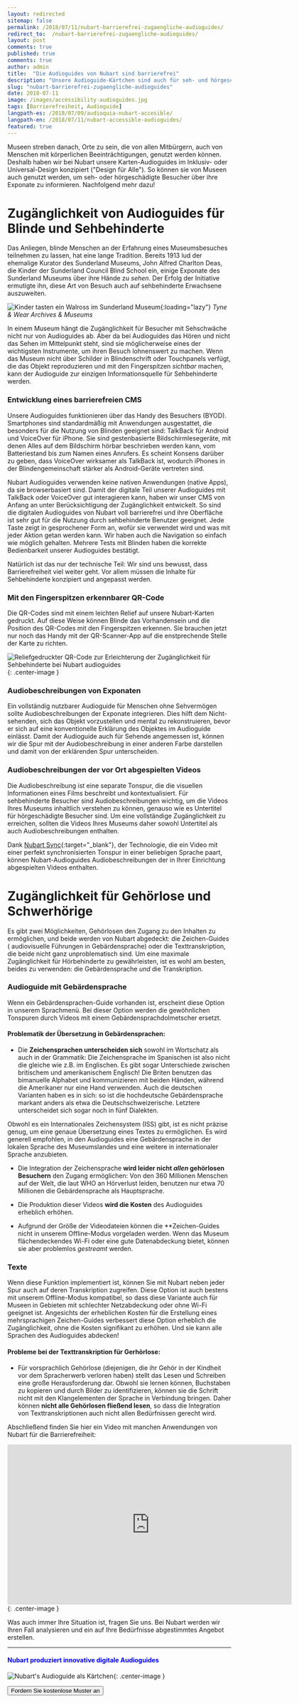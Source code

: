 ```yaml
---
layout: redirected
sitemap: false
permalink: /2018/07/11/nubart-barrierefrei-zugaengliche-audioguides/
redirect_to:  /nubart-barrierefrei-zugaengliche-audioguides/
layout: post  
comments: true 
published: true
comments: true
author: admin
title:  "Die Audioguides von Nubart sind barrierefrei"
description: "Unsere Audioguide-Kärtchen sind auch für seh- und hörgeschädigte Museumsbesucher zugänglich."
slug: "nubart-barrierefrei-zugaengliche-audioguides"
date: 2018-07-11
image: /images/accessibility-audioguides.jpg
tags: [Barrierefreiheit, Audioguide]
langpath-es: /2018/07/09/audioquia-nubart-accesible/
langpath-en: /2018/07/11/nubart-accessible-audioguides/
featured: true
---
```


Museen streben danach, Orte zu sein, die von allen Mitbürgern, auch von Menschen mit körperlichen Beeinträchtigungen, genutzt werden können. Deshalb
haben wir bei Nubart unsere Karten-Audioguides im Inklusiv- oder Universal-Design konzipiert ("Design für Alle"). So können sie von Museen auch
genutzt werden, um seh- oder hörgeschädigte Besucher über ihre Exponate zu informieren. Nachfolgend mehr dazu!

<!--more-->

# Zugänglichkeit von Audioguides für Blinde und Sehbehinderte

Das Anliegen, blinde Menschen an der Erfahrung eines Museumsbesuches teilnehmen zu lassen, hat eine lange Tradition. Bereits 1913 lud der ehemalige
Kurator des Sunderland Museums, John Alfred Charlton Deas, die Kinder der Sunderland Council Blind School ein, einige Exponate des Sunderland Museums
über ihre Hände zu *sehen*. Der Erfolg der Initiative ermutigte ihn, diese Art von Besuch auch auf sehbehinderte Erwachsene auszuweiten.

![Kinder tasten ein Walross im Sunderland Museum]({{site.baseurl}}/images/accessibility-sunderland-museum.jpg){:loading="lazy"}
*Tyne & Wear Archives & Museums*

In einem Museum hängt die Zugänglichkeit für Besucher mit Sehschwäche nicht nur von Audioguides ab. Aber da bei Audioguides das Hören und nicht das
Sehen im Mittelpunkt steht, sind sie möglicherweise eines der wichtigsten Instrumente, um ihren Besuch lohnenswert zu machen. Wenn das Museum nicht
über Schilder in Blindenschrift oder Touchpanels verfügt, die das Objekt reproduzieren und mit den Fingerspitzen *sichtbar* machen, kann der
Audioguide zur einzigen Informationsquelle für Sehbehinderte werden. 

### Entwicklung eines barrierefreien CMS

Unsere Audioguides funktionieren über das Handy des Besuchers (BYOD). Smartphones sind standardmäßig mit Anwendungen ausgestattet, die besonders für
die Nutzung von Blinden geeignet sind: TalkBack für Android und VoiceOver für iPhone. Sie sind gestenbasierte Bildschirmlesegeräte, mit denen Alles
auf dem Bildschirm hörbar beschrieben werden kann, vom Batteriestand bis zum Namen eines Anrufers. Es scheint Konsens darüber zu geben, dass VoiceOver
wirksamer als TalkBack ist, wodurch iPhones in der Blindengemeinschaft stärker als Android-Geräte vertreten sind.

Nubart Audioguides verwenden keine nativen Anwendungen (native Apps), da sie browserbasiert sind. Damit der digitale Teil unserer Audioguides mit
TalkBack oder VoiceOver gut interagieren kann, haben wir unser CMS von Anfang an unter Berücksichtigung der Zugänglichkeit entwickelt. So sind die
digitalen Audioguides von Nubart voll barrierefrei und ihre Oberfläche ist sehr gut für die Nutzung durch sehbehinderte Benutzer geeignet. Jede Taste
zeigt in gesprochener Form an, wofür sie verwendet wird und was mit jeder Aktion getan werden kann. Wir haben auch die Navigation so einfach wie
möglich gehalten. Mehrere Tests mit Blinden haben die korrekte Bedienbarkeit unserer Audioguides bestätigt.

Natürlich ist das nur der technische Teil: Wir sind uns bewusst, dass Barrierefreiheit viel weiter geht. Vor allem müssen die Inhalte für Sehbehinderte konzipiert und angepasst werden.

### Mit den Fingerspitzen erkennbarer QR-Code

Die QR-Codes sind mit einem leichten Relief auf unsere Nubart-Karten gedruckt. Auf diese Weise können Blinde das Vorhandensein und die Position des
QR-Codes mit den Fingerspitzen erkennen. Sie brauchen jetzt nur noch das Handy mit der QR-Scanner-App auf die enstprechende Stelle der Karte zu
richten.

![Reliefgedruckter QR-Code zur Erleichterung der Zugänglichkeit für Sehbehinderte bei Nubart audioguides]({{site.baseurl}}/images/qr-code-nubart-visually-impaired.jpg)
{: .center-image }

### Audiobeschreibungen von Exponaten

Ein vollständig nutzbarer Audioguide für Menschen ohne Sehvermögen sollte Audiobeschreibungen der Exponate integrieren. Dies hilft dem Nicht-sehenden,
sich das Objekt vorzustellen und mental zu rekonstruieren, bevor er sich auf eine konventionelle Erklärung des Objektes im Audioguide einlässt. Damit
der Audioguide auch für Sehende angemessen ist, können wir die Spur mit der Audiobeschreibung in einer anderen Farbe darstellen und damit von der
erklärenden Spur unterscheiden.

### Audiobeschreibungen der vor Ort abgespielten Videos

Die Audiobeschreibung ist eine separate Tonspur, die die visuellen Informationen eines Films beschreibt und kontextualisiert. Für sehbehinderte Besucher sind Audiobeschreibungen wichtig, um die Videos Ihres Museums inhaltlich verstehen zu können, genauso wie es Untertitel für hörgeschädigte Besucher sind. Um eine vollständige Zugänglichkeit zu erreichen, sollten die Videos Ihres Museums daher sowohl Untertitel als auch Audiobeschreibungen enthalten.

Dank [Nubart Sync](https://www.nubart.eu/de/audio-video-synchronisierung.html){:target="_blank"}, der Technologie, die ein Video mit einer perfekt synchronisierten Tonspur in einer beliebigen Sprache paart, können Nubart-Audioguides Audiobeschreibungen der in Ihrer Einrichtung abgespielten Videos enthalten.

# Zugänglichkeit für Gehörlose und Schwerhörige

Es gibt zwei Möglichkeiten, Gehörlosen den Zugang zu den Inhalten zu ermöglichen, und beide werden von Nubart abgedeckt: die Zeichen-Guides (
audiovisuelle Führungen in Gebärdensprache) oder die Texttranskription, die beide nicht ganz unproblematisch sind. Um eine maximale Zugänglichkeit für
Hörbehinderte zu gewährleisten, ist es wohl am besten, beides zu verwenden: die Gebärdensprache *und* die Transkription.

### Audioguide mit Gebärdensprache

Wenn ein Gebärdensprachen-Guide vorhanden ist, erscheint diese Option in unserem Sprachmenü. Bei dieser Option werden die gewöhnlichen Tonspuren durch
Videos mit einem Gebärdensprachdolmetscher ersetzt.

#### Problematik der Übersetzung in Gebärdensprachen:

* Die **Zeichensprachen unterscheiden sich** sowohl im Wortschatz als auch in der Grammatik: Die Zeichensprache im Spanischen ist also nicht die
  gleiche wie z.B. im Englischen. Es gibt sogar Unterschiede zwischen britischem und amerikanischem Englisch! Die Briten benutzen das bimanuelle
  Alphabet und kommunizieren mit beiden Händen, während die Amerikaner nur eine Hand verwenden. Auch die deutschen Varianten haben es in sich: so ist die hochdeutsche Gebärdensprache markant anders als etwa die Deutschschweizerische. Letztere unterscheidet sich sogar noch in fünf Dialekten. 

Obwohl es ein Internationales Zeichensystem (ISS)
  gibt, ist es nicht präzise genug, um eine genaue Übersetzung eines Textes zu ermöglichen. Es wird generell empfohlen, in den Audioguides eine
  Gebärdensprache in der lokalen Sprache des Museumslandes und eine weitere in internationaler Sprache anzubieten.

* Die Integration der Zeichensprache **wird leider nicht *allen* gehörlosen Besuchern** den Zugang ermöglichen: Von den 360 Millionen Menschen auf der
  Welt, die laut WHO an Hörverlust leiden, benutzen nur etwa 70 Millionen die Gebärdensprache als Hauptsprache.

* Die Produktion dieser Videos **wird die Kosten** des Audioguides erheblich erhöhen.

* Aufgrund der Größe der Videodateien können die **Zeichen-Guides nicht in unserem Offline-Modus vorgeladen werden. Wenn das Museum flächendeckendes Wi-Fi
  oder eine gute Datenabdeckung bietet, können sie aber problemlos *gestreamt* werden.

### Texte

Wenn diese Funktion implementiert ist, können Sie mit Nubart neben jeder Spur auch auf deren Transkription zugreifen. Diese Option ist auch bestens mit unserem Offline-Modus kompatibel, so dass diese Variante auch für Museen in Gebieten mit schlechter Netzabdeckung oder ohne Wi-Fi geeignet ist. Angesichts der erheblichen
Kosten für die Erstellung eines mehrsprachigen Zeichen-Guides verbessert diese Option erheblich die Zugänglichkeit, ohne die Kosten signifikant zu
erhöhen. Und sie kann alle Sprachen des Audioguides abdecken!

#### Probleme bei der Texttranskription für Gerhörlose:

* Für vorsprachlich Gehörlose (diejenigen, die ihr Gehör in der Kindheit vor dem Spracherwerb verloren haben) stellt das Lesen und Schreiben eine
  große Herausforderung dar. Obwohl sie lernen können, Buchstaben zu kopieren und durch Bilder zu identifizieren, können sie die Schrift nicht mit den
  Klangelementen der Sprache in Verbindung bringen. Daher können **nicht alle Gehörlosen fließend lesen**, so dass die Integration von
  Texttranskriptionen auch nicht allen Bedürfnissen gerecht wird.

Abschließend finden Sie hier ein Video mit manchen Anwendungen von Nubart für die Barrierefreiheit:

<iframe src="https://player.vimeo.com/video/559591694" width="640" height="360" frameborder="0" allowfullscreen></iframe>{: .center-image }

  Was auch immer Ihre Situation ist, fragen Sie uns. Bei Nubart werden wir Ihren Fall analysieren und ein auf Ihre Bedürfnisse abgestimmtes Angebot
  erstellen.

***

#### <font color="blue">Nubart produziert innovative digitale Audioguides</font>

![Nubart's Audioguide als Kärtchen]({{site.baseurl}}/images/proceso-nubart.png){: .center-image }

<form action="../../../../../de">
    <input type="submit" value="Fordern Sie kostenlose Muster an" />
</form>